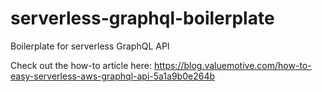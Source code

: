 # serverless-graphql-boilerplate
Boilerplate for serverless GraphQL API

Check out the how-to article here:
https://blog.valuemotive.com/how-to-easy-serverless-aws-graphql-api-5a1a9b0e264b


